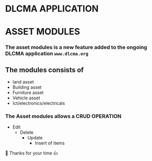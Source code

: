 # DLCMA APPLICATION
# ASSET MODULES

### The asset modules is a new feature added to the ongoing DLCMA application `www.dlcma.org`
## The modules consists of

+ land asset
+ Building asset
+ Furniture asset
+ Vehicle asset
+ Ict/electronics/electricals

### The Asset modules allows a CRUD OPERATION
  - Edit
    - Delete
      - Update
        - Insert of items
  
  
:100:
Thanks for your time :+1:






